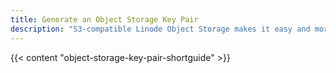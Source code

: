 ```yaml
---
title: Generate an Object Storage Key Pair
description: "S3-compatible Linode Object Storage makes it easy and more affordable to manage unstructured data such as content assets, as well as sophisticated and data-intensive storage challenges around artificial intelligence and machine learning."
---
```


{{< content "object-storage-key-pair-shortguide" >}}